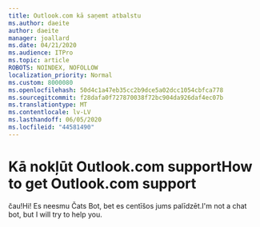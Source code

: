 ```yaml
---
title: Outlook.com kā saņemt atbalstu
ms.author: daeite
author: daeite
manager: joallard
ms.date: 04/21/2020
ms.audience: ITPro
ms.topic: article
ROBOTS: NOINDEX, NOFOLLOW
localization_priority: Normal
ms.custom: 8000080
ms.openlocfilehash: 50d4c1a47eb35cc2b9dce5a02dcc1054cbfca778
ms.sourcegitcommit: f28dafa0f727870038f72bc904da926daf4ec07b
ms.translationtype: MT
ms.contentlocale: lv-LV
ms.lasthandoff: 06/05/2020
ms.locfileid: "44581490"
---
```

# <a name="how-to-get-outlookcom-support"></a><span data-ttu-id="04d92-102">Kā nokļūt Outlook.com support</span><span class="sxs-lookup"><span data-stu-id="04d92-102">How to get Outlook.com support</span></span>

<span data-ttu-id="04d92-103">čau!</span><span class="sxs-lookup"><span data-stu-id="04d92-103">Hi!</span></span>
<span data-ttu-id="04d92-104">Es neesmu Čats Bot, bet es centīšos jums palīdzēt.</span><span class="sxs-lookup"><span data-stu-id="04d92-104">I'm not a chat bot, but I will try to help you.</span></span>


